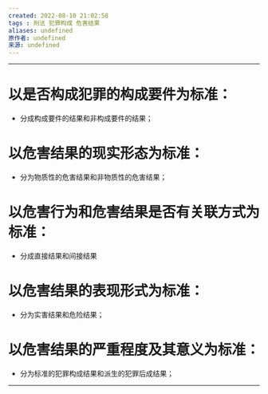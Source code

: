 ```yaml
---
created: 2022-08-10 21:02:58
tags : 刑法 犯罪构成 危害结果 
aliases: undefined
原作者: undefined
来源: undefined
---
```

---
# 以是否构成犯罪的构成要件为标准：
* 分成构成要件的结果和非构成要件的结果；
# 以危害结果的现实形态为标准：
* 分为物质性的危害结果和非物质性的危害结果；
# 以危害行为和危害结果是否有关联方式为标准：
* 分成直接结果和间接结果
# 以危害结果的表现形式为标准：
* 分为实害结果和危险结果；
# 以危害结果的严重程度及其意义为标准：
* 分为标准的犯罪构成结果和派生的犯罪后成结果；

---

